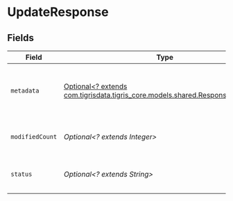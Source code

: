 # UpdateResponse


## Fields

| Field                                                                                                                    | Type                                                                                                                     | Required                                                                                                                 | Description                                                                                                              |
| ------------------------------------------------------------------------------------------------------------------------ | ------------------------------------------------------------------------------------------------------------------------ | ------------------------------------------------------------------------------------------------------------------------ | ------------------------------------------------------------------------------------------------------------------------ |
| `metadata`                                                                                                               | [Optional<? extends com.tigrisdata.tigris_core.models.shared.ResponseMetadata>](../../models/shared/ResponseMetadata.md) | :heavy_minus_sign:                                                                                                       | Has metadata related to the documents stored.                                                                            |
| `modifiedCount`                                                                                                          | *Optional<? extends Integer>*                                                                                            | :heavy_minus_sign:                                                                                                       | Returns the number of documents modified.                                                                                |
| `status`                                                                                                                 | *Optional<? extends String>*                                                                                             | :heavy_minus_sign:                                                                                                       | an enum with value set as "updated".                                                                                     |